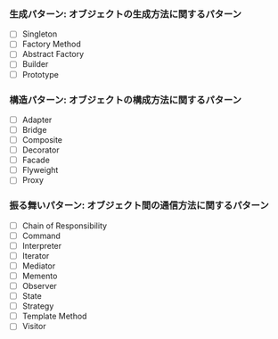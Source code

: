 ### 生成パターン: オブジェクトの生成方法に関するパターン
- [ ] Singleton
- [ ] Factory Method
- [ ] Abstract Factory
- [ ] Builder
- [ ] Prototype

### 構造パターン: オブジェクトの構成方法に関するパターン
- [ ] Adapter
- [ ] Bridge
- [ ] Composite
- [ ] Decorator
- [ ] Facade
- [ ] Flyweight
- [ ] Proxy

### 振る舞いパターン: オブジェクト間の通信方法に関するパターン
- [ ] Chain of Responsibility
- [ ] Command
- [ ] Interpreter
- [ ] Iterator
- [ ] Mediator
- [ ] Memento
- [ ] Observer
- [ ] State
- [ ] Strategy
- [ ] Template Method
- [ ] Visitor
